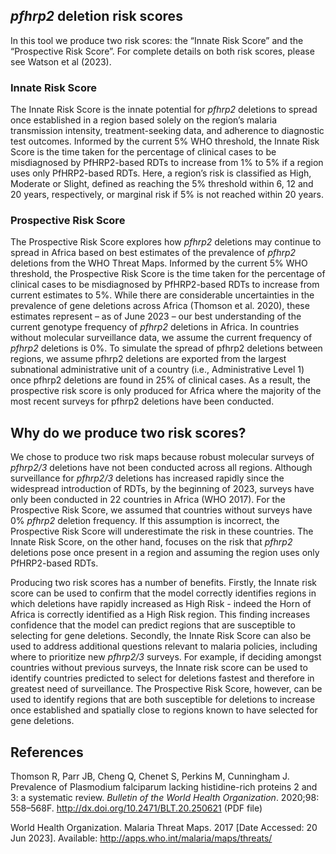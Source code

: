 ## *pfhrp2* deletion risk scores

In this tool we produce two risk scores: the “Innate Risk Score” and the “Prospective Risk Score”. For complete details on both risk scores, please see Watson et al (2023).

### Innate Risk Score

The Innate Risk Score is the innate potential for *pfhrp2* deletions to spread once established in a region based solely on the region’s malaria transmission intensity, treatment-seeking data, and adherence to diagnostic test outcomes. Informed by the current 5% WHO threshold, the Innate Risk Score is the time taken for the percentage of clinical cases to be misdiagnosed by PfHRP2-based RDTs to increase from 1% to 5% if a region uses only PfHRP2-based RDTs. Here, a region’s risk is classified as High, Moderate or Slight, defined as reaching the 5% threshold within 6, 12 and 20 years, respectively, or marginal risk if 5% is not reached within 20 years. 

### Prospective Risk Score

The Prospective Risk Score explores how *pfhrp2* deletions may continue to spread in Africa based on best estimates of the prevalence of *pfhrp2* deletions from the WHO Threat Maps. Informed by the current 5% WHO threshold, the Prospective Risk Score is the time taken for the percentage of clinical cases to be misdiagnosed by PfHRP2-based RDTs to increase from current estimates to 5%. While there are considerable uncertainties in the prevalence of gene deletions across Africa (Thomson et al. 2020), these estimates represent – as of June 2023 – our best understanding of the current genotype frequency of *pfhrp2* deletions in Africa. In countries without molecular surveillance data, we assume the current frequency of *pfhrp2* deletions is 0%. To simulate the spread of pfhrp2 deletions between regions, we assume pfhrp2 deletions are exported from the largest subnational administrative unit of a country (i.e., Administrative Level 1) once pfhrp2 deletions are found in 25% of clinical cases. As a result, the prospective risk score is only produced for Africa where the majority of the most recent surveys for pfhrp2 deletions have been conducted.

## Why do we produce two risk scores?

We chose to produce two risk maps because robust molecular surveys of *pfhrp2\/3* deletions have not been conducted across all regions. Although surveillance for *pfhrp2\/3* deletions has increased rapidly since the widespread introduction of RDTs, by the beginning of 2023, surveys have only been conducted in 22 countries in Africa (WHO 2017). For the Prospective Risk Score, we assumed that countries without surveys have 0% *pfhrp2* deletion frequency. If this assumption is incorrect, the Prospective Risk Score will underestimate the risk in these countries. The Innate Risk Score, on the other hand, focuses on the risk that *pfhrp2* deletions pose once present in a region and assuming the region uses only PfHRP2-based RDTs.

Producing two risk scores has a number of benefits. Firstly, the Innate risk score can be used to confirm that the model correctly identifies regions in which deletions have rapidly increased as High Risk - indeed the Horn of Africa is correctly identified as a High Risk region. This finding increases confidence that the model can predict regions that are susceptible to selecting for gene deletions. Secondly, the Innate Risk Score can also be used to address additional questions relevant to malaria policies, including where to prioritize new *pfhrp2\/3* surveys. For example, if deciding amongst countries without previous surveys, the Innate risk score can be used to identify countries predicted to select for deletions fastest and therefore in greatest need of surveillance. The Prospective Risk Score, however, can be used to identify regions that are both susceptible for deletions to increase once established and spatially close to regions known to have selected for gene deletions.      

## References

Thomson R, Parr JB, Cheng Q, Chenet S, Perkins M, Cunningham J. Prevalence of Plasmodium falciparum lacking histidine-rich proteins 2 and 3: a systematic review. *Bulletin of the World Health Organization*. 2020;98: 558–568F. http://dx.doi.org/10.2471/BLT.20.250621 (PDF file)

World Health Organization. Malaria Threat Maps. 2017 [Date Accessed: 20 Jun 2023]. Available: http://apps.who.int/malaria/maps/threats/
